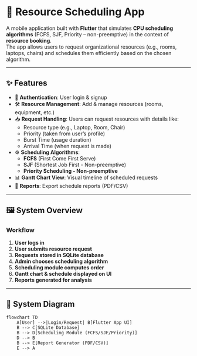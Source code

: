 # 📅 Resource Scheduling App

A mobile application built with **Flutter** that simulates **CPU scheduling algorithms** (FCFS, SJF, Priority – non-preemptive) in the context of **resource booking**.  
The app allows users to request organizational resources (e.g., rooms, laptops, chairs) and schedules them efficiently based on the chosen algorithm.  

---

## ✨ Features
- 🔑 **Authentication**: User login & signup  
- 🛠️ **Resource Management**: Add & manage resources (rooms, equipment, etc.)  
- 📥 **Request Handling**: Users can request resources with details like:
  - Resource type (e.g., Laptop, Room, Chair)
  - Priority (taken from user’s profile)
  - Burst Time (usage duration)
  - Arrival Time (when request is made)
- ⚙️ **Scheduling Algorithms**:
  - **FCFS** (First Come First Serve)
  - **SJF** (Shortest Job First - Non-preemptive)
  - **Priority Scheduling - Non-preemptive**
- 📊 **Gantt Chart View**: Visual timeline of scheduled requests  
- 📑 **Reports**: Export schedule reports (PDF/CSV)  

---

## 🖼️ System Overview

### Workflow
1. **User logs in**
2. **User submits resource request**
3. **Requests stored in SQLite database**
4. **Admin chooses scheduling algorithm**
5. **Scheduling module computes order**
6. **Gantt chart & schedule displayed on UI**
7. **Reports generated for analysis**

---

## 📐 System Diagram
```mermaid
flowchart TD
    A[User] -->|Login/Request| B[Flutter App UI]
    B --> C[SQLite Database]
    B --> D[Scheduling Module (FCFS/SJF/Priority)]
    D --> B
    B --> E[Report Generator (PDF/CSV)]
    E --> A

